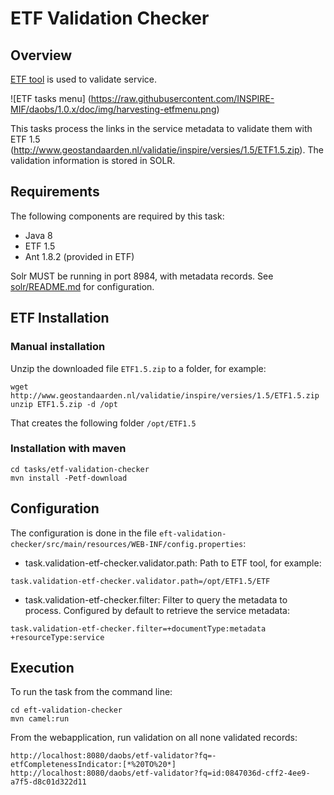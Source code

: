 # ETF Validation Checker

## Overview


[ETF tool](http://www.geostandaarden.nl/validatie/inspire/) is used to validate service.


![ETF tasks menu]
(https://raw.githubusercontent.com/INSPIRE-MIF/daobs/1.0.x/doc/img/harvesting-etfmenu.png)


This tasks process the links in the service metadata to validate them with ETF 1.5 (http://www.geostandaarden.nl/validatie/inspire/versies/1.5/ETF1.5.zip). The validation information is stored in SOLR.


## Requirements
The following components are required by this task:

* Java 8
* ETF 1.5
* Ant 1.8.2 (provided in ETF)


Solr MUST be running in port 8984, with metadata records. See [solr/README.md](../../solr/README.md) for configuration.

## ETF Installation

### Manual installation

Unzip the downloaded file `ETF1.5.zip` to a folder, for example:

```
wget http://www.geostandaarden.nl/validatie/inspire/versies/1.5/ETF1.5.zip
unzip ETF1.5.zip -d /opt
```
That creates the following folder `/opt/ETF1.5`

### Installation with maven

```
cd tasks/etf-validation-checker
mvn install -Petf-download
```


## Configuration
The configuration is done in the file `eft-validation-checker/src/main/resources/WEB-INF/config.properties`:

* task.validation-etf-checker.validator.path: Path to ETF tool, for example:

```
task.validation-etf-checker.validator.path=/opt/ETF1.5/ETF
```

* task.validation-etf-checker.filter: Filter to query the metadata to process. Configured by default to retrieve the service metadata:


```
task.validation-etf-checker.filter=+documentType:metadata +resourceType:service
```

## Execution

To run the task from the command line:

```
cd eft-validation-checker
mvn camel:run
```

From the webapplication, run validation on all none validated records:

```
http://localhost:8080/daobs/etf-validator?fq=-etfCompletenessIndicator:[*%20TO%20*]
http://localhost:8080/daobs/etf-validator?fq=id:0847036d-cff2-4ee9-a7f5-d8c01d322d11
```
